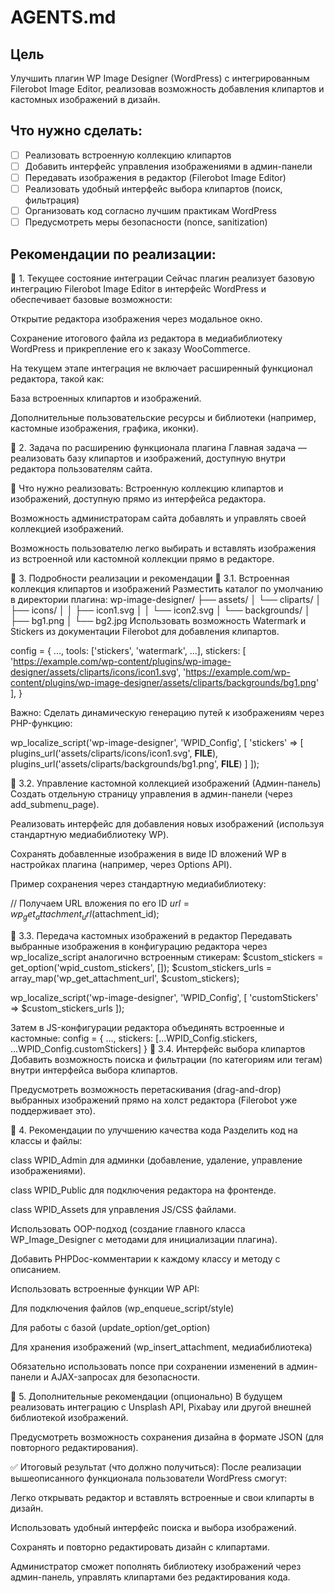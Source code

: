 # AGENTS.md

## Цель
Улучшить плагин WP Image Designer (WordPress) с интегрированным Filerobot Image Editor, реализовав возможность добавления клипартов и кастомных изображений в дизайн.

## Что нужно сделать:
- [ ] Реализовать встроенную коллекцию клипартов
- [ ] Добавить интерфейс управления изображениями в админ-панели
- [ ] Передавать изображения в редактор (Filerobot Image Editor)
- [ ] Реализовать удобный интерфейс выбора клипартов (поиск, фильтрация)
- [ ] Организовать код согласно лучшим практикам WordPress
- [ ] Предусмотреть меры безопасности (nonce, sanitization)

## Рекомендации по реализации:
🚩 1. Текущее состояние интеграции
Сейчас плагин реализует базовую интеграцию Filerobot Image Editor в интерфейс WordPress и обеспечивает базовые возможности:

Открытие редактора изображения через модальное окно.

Сохранение итогового файла из редактора в медиабиблиотеку WordPress и прикрепление его к заказу WooCommerce.

На текущем этапе интеграция не включает расширенный функционал редактора, такой как:

База встроенных клипартов и изображений.

Дополнительные пользовательские ресурсы и библиотеки (например, кастомные изображения, графика, иконки).

🚩 2. Задача по расширению функционала плагина
Главная задача — реализовать базу клипартов и изображений, доступную внутри редактора пользователям сайта.

📍 Что нужно реализовать:
Встроенную коллекцию клипартов и изображений, доступную прямо из интерфейса редактора.

Возможность администраторам сайта добавлять и управлять своей коллекцией изображений.

Возможность пользователю легко выбирать и вставлять изображения из встроенной или кастомной коллекции прямо в редакторе.

🚩 3. Подробности реализации и рекомендации
📌 3.1. Встроенная коллекция клипартов и изображений
Разместить каталог по умолчанию в директории плагина:
wp-image-designer/
├── assets/
│   └── cliparts/
│       ├── icons/
│       │   ├── icon1.svg
│       │   └── icon2.svg
│       └── backgrounds/
│           ├── bg1.png
│           └── bg2.jpg
Использовать возможность Watermark и Stickers из документации Filerobot для добавления клипартов.

config = {
  ...,
  tools: ['stickers', 'watermark', ...],
  stickers: [
    'https://example.com/wp-content/plugins/wp-image-designer/assets/cliparts/icons/icon1.svg',
    'https://example.com/wp-content/plugins/wp-image-designer/assets/cliparts/backgrounds/bg1.png'
  ],
}

Важно: Сделать динамическую генерацию путей к изображениям через PHP-функцию:

wp_localize_script('wp-image-designer', 'WPID_Config', [
  'stickers' => [
    plugins_url('assets/cliparts/icons/icon1.svg', __FILE__),
    plugins_url('assets/cliparts/backgrounds/bg1.png', __FILE__)
  ]
]);

📌 3.2. Управление кастомной коллекцией изображений (Админ-панель)
Создать отдельную страницу управления в админ-панели (через add_submenu_page).

Реализовать интерфейс для добавления новых изображений (используя стандартную медиабиблиотеку WP).

Сохранять добавленные изображения в виде ID вложений WP в настройках плагина (например, через Options API).

Пример сохранения через стандартную медиабиблиотеку:

// Получаем URL вложения по его ID
$url = wp_get_attachment_url($attachment_id);

📌 3.3. Передача кастомных изображений в редактор
Передавать выбранные изображения в конфигурацию редактора через wp_localize_script аналогично встроенным стикерам:
$custom_stickers = get_option('wpid_custom_stickers', []);
$custom_stickers_urls = array_map('wp_get_attachment_url', $custom_stickers);

wp_localize_script('wp-image-designer', 'WPID_Config', [
  'customStickers' => $custom_stickers_urls
]);

Затем в JS-конфигурации редактора объединять встроенные и кастомные:
config = {
  ...,
  stickers: [...WPID_Config.stickers, ...WPID_Config.customStickers]
}
📌 3.4. Интерфейс выбора клипартов 
Добавить возможность поиска и фильтрации (по категориям или тегам) внутри интерфейса выбора клипартов.

Предусмотреть возможность перетаскивания (drag-and-drop) выбранных изображений прямо на холст редактора (Filerobot уже поддерживает это).

🚩 4. Рекомендации по улучшению качества кода
Разделить код на классы и файлы:

class WPID_Admin для админки (добавление, удаление, управление изображениями).

class WPID_Public для подключения редактора на фронтенде.

class WPID_Assets для управления JS/CSS файлами.

Использовать OOP-подход (создание главного класса WP_Image_Designer с методами для инициализации плагина).

Добавить PHPDoc-комментарии к каждому классу и методу с описанием.

Использовать встроенные функции WP API:

Для подключения файлов (wp_enqueue_script/style)

Для работы с базой (update_option/get_option)

Для хранения изображений (wp_insert_attachment, медиабиблиотека)

Обязательно использовать nonce при сохранении изменений в админ-панели и AJAX-запросах для безопасности.

🚩 5. Дополнительные рекомендации (опционально)
В будущем реализовать интеграцию с Unsplash API, Pixabay или другой внешней библиотекой изображений.

Предусмотреть возможность сохранения дизайна в формате JSON (для повторного редактирования).

✅ Итоговый результат (что должно получиться):
После реализации вышеописанного функционала пользователи WordPress смогут:

Легко открывать редактор и вставлять встроенные и свои клипарты в дизайн.

Использовать удобный интерфейс поиска и выбора изображений.

Сохранять и повторно редактировать дизайн с клипартами.

Администратор сможет пополнять библиотеку изображений через админ-панель, управлять клипартами без редактирования кода.